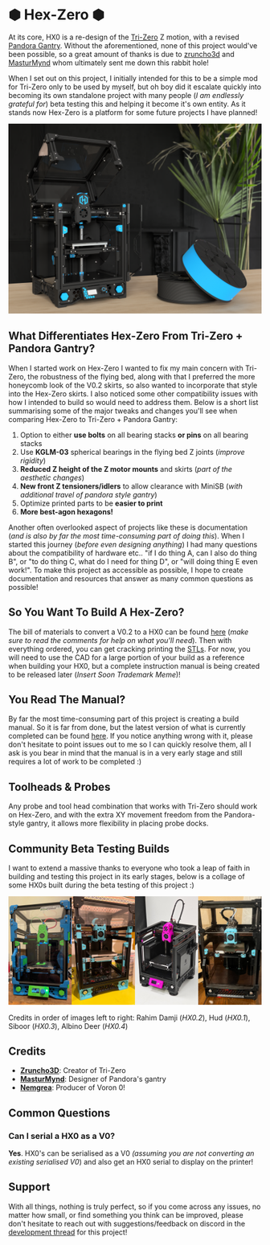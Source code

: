 # &#x2B22; Hex-Zero &#x2B22; 

At its core, HX0 is a re-design of the [Tri-Zero](https://github.com/zruncho3d/tri-zero) Z motion, with a revised [Pandora Gantry](https://github.com/MasturMynd/Pandora). Without the aforementioned, none of this project would've been possible, so a great amount of thanks is due to [zruncho3d](https://github.com/zruncho3d) and [MasturMynd](https://github.com/MasturMynd) whom ultimately sent me down this rabbit hole!

When I set out on this project, I initially intended for this to be a simple mod for Tri-Zero only to be used by myself, but oh boy did it escalate quickly into becoming its own standalone project with many people (_I am endlessly grateful for_) beta testing this and helping it become it's own entity. As it stands now Hex-Zero is a platform for some future projects I have planned!

![Hex-Zero_Render](/Images/Renders/Hex-Zero_Render_Blue.png)

## What Differentiates Hex-Zero From Tri-Zero + Pandora Gantry?

When I started work on Hex-Zero I wanted to fix my main concern with Tri-Zero, the robustness of the flying bed, along with that I preferred the more honeycomb look of the V0.2 skirts, so also wanted to incorporate that style into the Hex-Zero skirts. I also noticed some other compatibility issues with how I intended to build so would need to address them. Below is a short list summarising some of the major tweaks and changes you'll see when comparing Hex-Zero to Tri-Zero + Pandora Gantry:

1. Option to either **use bolts** on all bearing stacks **or pins** on all bearing stacks
2. Use **KGLM-03** spherical bearings in the flying bed Z joints (_improve rigidity_)
3. **Reduced Z height of the Z motor mounts** and skirts (_part of the aesthetic changes_)
4. **New front Z tensioners/idlers** to allow clearance with MiniSB (*with additional travel of pandora style gantry*)
5. Optimize printed parts to be **easier to print**
6. **More best-agon hexagons!**

Another often overlooked aspect of projects like these is documentation (_and is also by far the most time-consuming part of doing this_). When I started this journey (_before even designing anything_) I had many questions about the compatibility of hardware etc.. "if I do thing A, can I also do thing B", or "to do thing C, what do I need for thing D", or "will doing thing E even work!". To make this project as accessible as possible, I hope to create documentation and resources that answer as many common questions as possible!


## So You Want To Build A Hex-Zero?

The bill of materials to convert a V0.2 to a HX0 can be found [here](https://docs.google.com/spreadsheets/d/1F7fQtRNNPEZ1YoKCzFcIuKrkByZ1SoN8qf_lLwIh3ww/edit?usp=sharing) (*make sure to read the comments for help on what you'll need*). Then with everything ordered, you can get cracking printing the [STLs](https://github.com/Alexander-T-Moss/Hex-Zero/tree/main/STLs). For now, you will need to use the CAD for a large portion of your build as a reference when building your HX0, but a complete instruction manual is being created to be released later (*Insert Soon Trademark Meme*)!



## You Read The Manual?

By far the most time-consuming part of this project is creating a build manual. So it is far from done, but the latest version of what is currently completed can be found [here](https://docs.google.com/presentation/d/1XJv6mhR6lkI2eAlZ3oS6MfDWln81kRRjcN10jNzyiEM/edit?usp=sharing). If you notice anything wrong with it, please don't hesitate to point issues out to me so I can quickly resolve them, all I ask is you bear in mind that the manual is in a very early stage and still requires a lot of work to be completed :)



## Toolheads & Probes

Any probe and tool head combination that works with Tri-Zero should work on Hex-Zero, and with the extra XY movement freedom from the Pandora-style gantry, it allows more flexibility in placing probe docks.



## Community Beta Testing Builds

I want to extend a massive thanks to everyone who took a leap of faith in building and testing this project in its early stages, below is a collage of some HX0s built during the beta testing of this project :)

![Beta Testing Collage](/Images/Beta_Testing_Collage.jpg)

Credits in order of images left to right: Rahim Damji (*HX0.2*),  Hud (*HX0.1*), Siboor (*HX0.3*), Albino Deer (*HX0.4*)



## Credits

- **[Zruncho3D](https://github.com/zruncho3d)**: Creator of Tri-Zero
- **[MasturMynd](https://github.com/MasturMynd)**: Designer of Pandora's gantry
- **[Nemgrea](https://github.com/nemgrea)**: Producer of Voron 0!

## Common Questions

### Can I serial a HX0 as a V0?
**Yes**. HX0's can be serialised as a V0 _(assuming you are not converting an existing serialised V0_) and also get an HX0 serial to display on the printer!
 
## Support

With all things, nothing is truly perfect, so if you come across any issues, no matter how small, or find something you think can be improved, please don't hesitate to reach out with suggestions/feedback on discord in the [development thread](https://discord.com/channels/825469421346226226/1095450118553084085) for this project!
